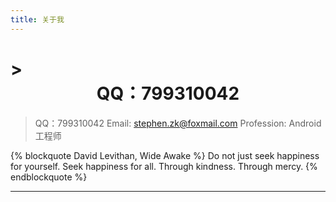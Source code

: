 ```yaml
---
title: 关于我
---
```



# > <center>QQ：799310042</center>
> QQ：799310042
> Email: stephen.zk@foxmail.com
> Profession: Android工程师


{% blockquote David Levithan, Wide Awake %}
Do not just seek happiness for yourself. Seek happiness for all. Through kindness. Through mercy.
{% endblockquote %}


--------------------- 

```Java
```